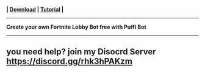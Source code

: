 
    

**| [Download](https://github.com/SkyAlumnyDev/Fortnite-Lobby-Bot/releases/tag/1.0.0.0) | [Tutorial](https://github.com/SkyAlumnyDev/Fortnite-Lobby-Bot/blob/master/Tutorial.md) |**


</div>

---

**Create your own Fortnite Lobby Bot free with Puffi Bot**

---
**you  need help? join my Disocrd Server https://discord.gg/rhk3hPAKzm**
---

